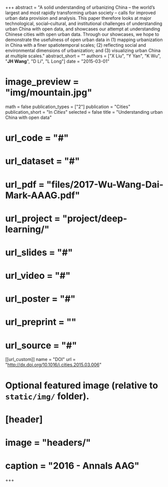 +++
abstract = "A solid understanding of urbanizing China – the world’s largest and most rapidly transforming urban society – calls for improved urban data provision and analysis. This paper therefore looks at major technological, social–cultural, and institutional challenges of understanding urban China with open data, and showcases our attempt at understanding Chinese cities with open urban data. Through our showcases, we hope to demonstrate the usefulness of open urban data in (1) mapping urbanization in China with a finer spatiotemporal scales; (2) reflecting social and environmental dimensions of urbanization; and (3) visualizing urban China at multiple scales."
abstract_short = ""
authors = ["X Liu", "Y Yan", "K Wu", "**JH Wang**", "D Li", "L Long"]
date = "2015-03-01"
# image_preview = "img/mountain.jpg"
math = false
publication_types = ["2"]
publication = "Cities"
publication_short = "In *Cities*"
selected = false
title = "Understanding urban China with open data"
# url_code = "#"
# url_dataset = "#"
# url_pdf = "files/2017-Wu-Wang-Dai-Mark-AAAG.pdf"
# url_project = "project/deep-learning/"
# url_slides = "#"
# url_video = "#"
# url_poster = "#"
# url_preprint = ""
# url_source = "#"

[[url_custom]]
name = "DOI"
url = "http://dx.doi.org/10.1016/j.cities.2015.03.006"

# Optional featured image (relative to `static/img/` folder).
# [header]
# image = "headers/"
# caption = "2016 - Annals AAG"

+++


